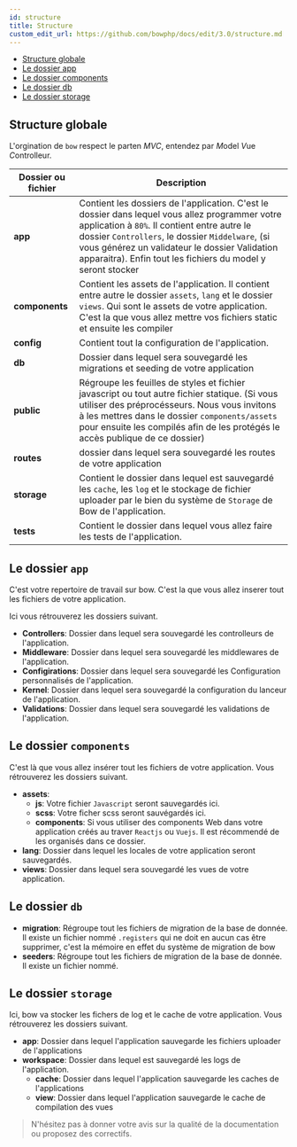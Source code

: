 ```yaml
---
id: structure
title: Structure
custom_edit_url: https://github.com/bowphp/docs/edit/3.0/structure.md
---
```


- [Structure globale](#structure-globale)
- [Le dossier app](#le-dossier-app)
- [Le dossier components](#le-dossier-components)
- [Le dossier db](#le-dossier-db)
- [Le dossier storage](#le-dossier-storage)

## Structure globale

L'orgination de `bow` respect le parten *MVC*, entendez par *M*odel *V*ue *C*ontrolleur.

| Dossier ou fichier | Description |
|---------|-------------|
| __app__ | Contient les dossiers de l'application. C'est le dossier dans lequel vous allez programmer votre application à `80%`. Il contient entre autre le dossier `Controllers`, le dossier `Middelware`, (si vous générez un validateur le dossier Validation apparaitra). Enfin tout les fichiers du model y seront stocker |
| __components__ | Contient les assets de l'application. Il contient entre autre le dossier `assets`, `lang` et le dossier `views`. Qui sont le assets de votre application. C'est la que vous allez mettre vos fichiers static et ensuite les compiler |
| __config__ | Contient tout la configuration de l'application. |
| __db__ | Dossier dans lequel sera souvegardé les migrations et seeding de votre application |
| __public__ | Régroupe les feuilles de styles et fichier javascript ou tout autre fichier statique. (Si vous utiliser des préprocésseurs. Nous vous invitons à les mettres dans le dossier `components/assets` pour ensuite les compilés afin de les protégés le accès publique de ce dossier) |
| __routes__ | dossier dans lequel sera souvegardé les routes de votre application |
| __storage__ | Contient le dossier dans lequel est sauvegardé les `cache`, les `log` et le stockage de fichier uploader par le bien du système de `Storage` de Bow de l'application.|
| __tests__ | Contient le dossier dans lequel vous allez faire les tests de l'application. |

## Le dossier `app`

C'est votre repertoire de travail sur bow. C'est la que vous allez inserer tout les fichiers de votre application.

Ici vous rétrouverez les dossiers suivant.

- __Controllers__: Dossier dans lequel sera souvegardé les controlleurs de l'application.
- __Middleware__: Dossier dans lequel sera souvegardé les middlewares de l'application.
- __Configirations__: Dossier dans lequel sera souvegardé les Configuration personnalisés de l'application.
- __Kernel__: Dossier dans lequel sera souvegardé la configuration du lanceur de l'application.
- __Validations__: Dossier dans lequel sera souvegardé les validations de l'application.

## Le dossier `components`

C'est là que vous allez insérer tout les fichiers de votre application. Vous rétrouverez les dossiers suivant.

- __assets__:
  - __js__: Votre fichier `Javascript` seront sauvegardés ici.
  - __scss__: Votre ficher scss seront sauvégardés ici.
  - __components__: Si vous utiliser des components Web dans votre application créés au traver `Reactjs` ou `Vuejs`. Il est récommendé de les organisés dans ce dossier.
- __lang__: Dossier dans lequel les locales de votre application seront sauvegardés.
- __views__: Dossier dans lequel sera souvegardé les vues de votre application.

## Le dossier `db`

- __migration__: Régroupe tout les fichiers de migration de la base de donnée. Il existe un fichier nommé `.registers` qui ne doit en aucun cas être supprimer, c'est la mémoire en effet du système de migration de bow
- __seeders__: Régroupe tout les fichiers de migration de la base de donnée. Il existe un fichier nommé.

## Le dossier `storage`

Ici, bow va stocker les fichers de log et le cache de votre application. Vous rétrouverez les dossiers suivant.

- __app__: Dossier dans lequel l'application sauvegarde les fichiers uploader de l'applications
- __workspace__: Dossier dans lequel est sauvegardé les logs de l'application.
  - __cache__: Dossier dans lequel l'application sauvegarde les caches de l'applications
  - __view__: Dossier dans lequel l'application sauvegarde le cache de compilation des vues

> N'hésitez pas à donner votre avis sur la qualité de la documentation ou proposez des correctifs.